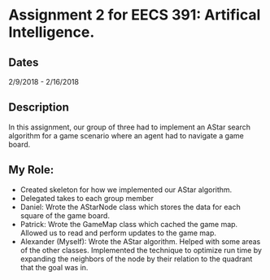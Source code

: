 # Assignment 2 for EECS 391: Artifical Intelligence. 
## Dates
2/9/2018 - 2/16/2018 
## Description
In this assignment, our group of three had to implement an AStar search algorithm for a game scenario where an agent had to navigate a game board.
## My Role:
- Created skeleton for how we implemented our AStar algorithm.
- Delegated takes to each group member
- Daniel: Wrote the AStarNode class which stores the data for each square of the game board.
- Patrick: Wrote the GameMap class which cached the game map. Allowed us to read and perform updates to the game map. 
- Alexander (Myself): Wrote the AStar algorithm. Helped with some areas of the other classes. Implemented the technique to optimize run time by expanding the neighbors of the node by their relation to the quadrant that the goal was in. 
 
